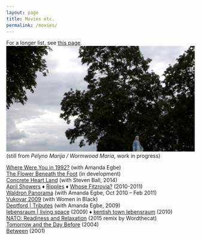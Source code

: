 ```yaml
---
layout: page
title: Movies etc.
permalink: /movies/
---
```


For a longer list, see [this page](https://rosedetivoli.github.io/all_works/). 
![](/images/screenshot.png)
(still from _Pelyno Marija / Wormwood Maria_, work in progress)
  
  
[Where Were You in 1992?](http://1992.maydayrooms.org) (with Amanda Egbe)  
[The Flower Beneath the Foot](http://www.the-flower-beneath-the-foot.com) (in development)  
[Concrete Heart Land](http://concreteheartland.info) (with Steven Ball, 2014)  
[April Showers](https://rosedetivoli.github.io/april_showers/) ♦ [Ripples](https://rosedetivoli.github.io/april_showers/) ♦ [Whose Fitzrovia?](https://rosedetivoli.github.io/april_showers/) (2010-2011)  
[Waldron Panorama](https://rosedetivoli.github.io/waldron/) (with Amanda  Egbe, Oct 2010 – Feb 2011)  
[Vukovar 2009](https://rosedetivoli.github.io/vukovar/) (with Women in  Black)  
[Deptford | Tributes](http://deptfordtributes.co.uk) (with Amanda  Egbe, 2009)  
[lebensraum | living space](https://rosedetivoli.github.io/lebensraum/) (2009) ♦ [kentish town lebensraum](https://rosedetivoli.github.io/ktlebensraum/) (2010)  
[NATO: Readiness and Relaxation](https://rosedetivoli.github.io/nato/) (2015 remix by Wordthecat)  
[Tomorrow and the Day Before](https://rosedetivoli.github.io/tadb/) (2004)  
[Between](https://rosedetivoli.github.io/between/) (2001)  
  
